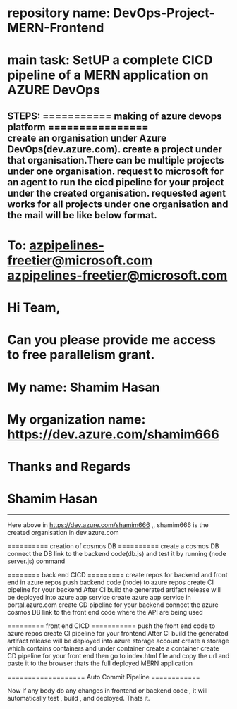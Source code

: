 # repository name: DevOps-Project-MERN-Frontend
# main task: SetUP a complete CICD pipeline of a MERN application on AZURE DevOps

STEPS:
===========  making of azure devops platform ================  
create an organisation under Azure DevOps(dev.azure.com).
create a project under that organisation.There can be multiple projects under one organisation. 
request to microsoft for an agent to run the cicd pipeline for your project under the created organisation. 
requested agent works for all projects under one organisation and the mail will be like below format.
---------------------------------------------------------------------------------------
# To: azpipelines-freetier@microsoft.com <azpipelines-freetier@microsoft.com>
# Hi Team,

# Can you please provide me access to free parallelism grant.

# My name: Shamim Hasan
# My organization name: https://dev.azure.com/shamim666

# Thanks and Regards
# Shamim Hasan 
-----------------------------------------------------------------------------------------
Here above in https://dev.azure.com/shamim666  ,, shamim666 is the created organisation in dev.azure.com

========== creation of cosmos DB ==========
create a cosmos DB 
connect the DB link to the backend code(db.js) and test it by running (node server.js) command

======== back end CICD =========
create repos for backend and front end in azure repos
push backend code (node) to azure repos
create CI pipeline for your backend
After CI build the generated artifact release will be deployed into azure app service
create azure app service in portal.azure.com
create CD pipeline for your backend
connect the azure cosmos DB link to the front end code where the API are being used

========= front end CICD ===========
push the front end code to azure repos
create CI pipeline for your frontend
After CI build the generated artifact release will be deployed into azure storage account
create a storage which contains containers and under container create a container 
create CD pipeline for your front end
then go to index.html file and copy the url and paste it to the browser
thats the full deployed MERN application

=================== Auto Commit Pipeline ============

Now if any body do any changes in frontend or backend code ,  it will automatically test , build , and deployed. 
Thats it.







